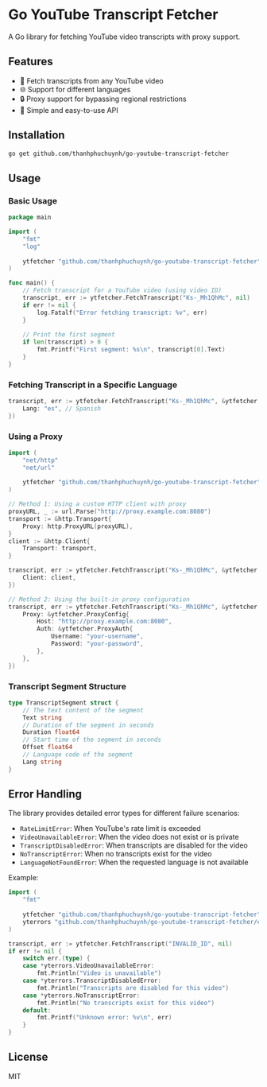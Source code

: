 # Go YouTube Transcript Fetcher

A Go library for fetching YouTube video transcripts with proxy support.

## Features

- 📝 Fetch transcripts from any YouTube video
- 🌐 Support for different languages
- 🔒 Proxy support for bypassing regional restrictions
- 💾 Simple and easy-to-use API

## Installation

```bash
go get github.com/thanhphuchuynh/go-youtube-transcript-fetcher
```

## Usage

### Basic Usage

```go
package main

import (
    "fmt"
    "log"
    
    ytfetcher "github.com/thanhphuchuynh/go-youtube-transcript-fetcher"
)

func main() {
    // Fetch transcript for a YouTube video (using video ID)
    transcript, err := ytfetcher.FetchTranscript("Ks-_Mh1QhMc", nil)
    if err != nil {
        log.Fatalf("Error fetching transcript: %v", err)
    }
    
    // Print the first segment
    if len(transcript) > 0 {
        fmt.Printf("First segment: %s\n", transcript[0].Text)
    }
}
```

### Fetching Transcript in a Specific Language

```go
transcript, err := ytfetcher.FetchTranscript("Ks-_Mh1QhMc", &ytfetcher.TranscriptConfig{
    Lang: "es", // Spanish
})
```

### Using a Proxy

```go
import (
    "net/http"
    "net/url"
    
    ytfetcher "github.com/thanhphuchuynh/go-youtube-transcript-fetcher"
)

// Method 1: Using a custom HTTP client with proxy
proxyURL, _ := url.Parse("http://proxy.example.com:8080")
transport := &http.Transport{
    Proxy: http.ProxyURL(proxyURL),
}
client := &http.Client{
    Transport: transport,
}

transcript, err := ytfetcher.FetchTranscript("Ks-_Mh1QhMc", &ytfetcher.TranscriptConfig{
    Client: client,
})

// Method 2: Using the built-in proxy configuration
transcript, err := ytfetcher.FetchTranscript("Ks-_Mh1QhMc", &ytfetcher.TranscriptConfig{
    Proxy: &ytfetcher.ProxyConfig{
        Host: "http://proxy.example.com:8080",
        Auth: &ytfetcher.ProxyAuth{
            Username: "your-username",
            Password: "your-password",
        },
    },
})
```

### Transcript Segment Structure

```go
type TranscriptSegment struct {
    // The text content of the segment
    Text string
    // Duration of the segment in seconds
    Duration float64
    // Start time of the segment in seconds
    Offset float64
    // Language code of the segment
    Lang string
}
```

## Error Handling

The library provides detailed error types for different failure scenarios:

- `RateLimitError`: When YouTube's rate limit is exceeded
- `VideoUnavailableError`: When the video does not exist or is private
- `TranscriptDisabledError`: When transcripts are disabled for the video
- `NoTranscriptError`: When no transcripts exist for the video
- `LanguageNotFoundError`: When the requested language is not available

Example:

```go
import (
    "fmt"
    
    ytfetcher "github.com/thanhphuchuynh/go-youtube-transcript-fetcher"
    yterrors "github.com/thanhphuchuynh/go-youtube-transcript-fetcher/errors"
)

transcript, err := ytfetcher.FetchTranscript("INVALID_ID", nil)
if err != nil {
    switch err.(type) {
    case *yterrors.VideoUnavailableError:
        fmt.Println("Video is unavailable")
    case *yterrors.TranscriptDisabledError:
        fmt.Println("Transcripts are disabled for this video")
    case *yterrors.NoTranscriptError:
        fmt.Println("No transcripts exist for this video")
    default:
        fmt.Printf("Unknown error: %v\n", err)
    }
}
```

## License

MIT
